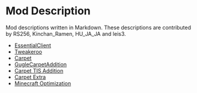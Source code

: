 # Mod Description

Mod descriptions written in Markdown.
These descriptions are contributed by RS256, Kinchan_Ramen, HU_JA_JA and leis3.

- [EssentialClient](./EssentialClient.md)
- [Tweakeroo](./Tweakeroo.md)
- [Carpet](./carpet.md)
- [GugleCarpetAddition](./gugle-carpet-addition.md)
- [Carpet TIS Addition](./carpet-TIS-addition.md)
- [Carpet Extra](./carpet-extra.md)
- [Minecraft Optimization](./Minecraft%20Optimization/Minecraft_Optimization_JP.html)
